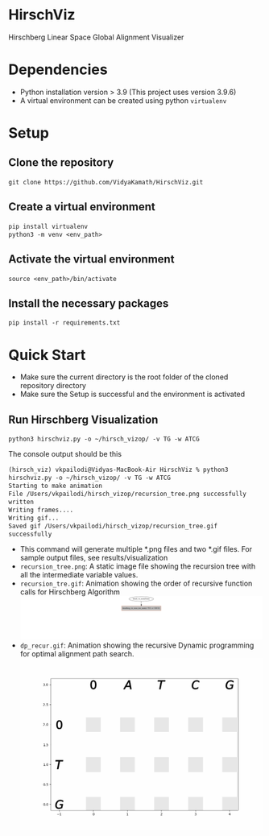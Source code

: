 # HirschViz
Hirschberg Linear Space Global Alignment Visualizer


# Dependencies
- Python installation version > 3.9 (This project uses version 3.9.6)
- A virtual environment can be created using python `virtualenv`

# Setup
## Clone the repository
```
git clone https://github.com/VidyaKamath/HirschViz.git
```
## Create a virtual environment
```
pip install virtualenv
python3 -m venv <env_path>
```
## Activate the virtual environment
```
source <env_path>/bin/activate
```
## Install the necessary packages
```
pip install -r requirements.txt
```

# Quick Start
- Make sure the current directory is the root folder of the cloned repository directory
- Make sure the Setup is successful and the environment is activated
## Run Hirschberg Visualization
```
python3 hirschviz.py -o ~/hirsch_vizop/ -v TG -w ATCG
```
The console output should be this
  ```
  (hirsch_viz) vkpailodi@Vidyas-MacBook-Air HirschViz % python3 hirschviz.py -o ~/hirsch_vizop/ -v TG -w ATCG
  Starting to make animation
  File /Users/vkpailodi/hirsch_vizop/recursion_tree.png successfully written
  Writing frames....
  Writing gif...
  Saved gif /Users/vkpailodi/hirsch_vizop/recursion_tree.gif successfully
  ```
- This command will generate multiple *.png files and two *.gif files. For sample output files, see results/visualization
- `recursion_tree.png`: A static image file showing the recursion tree with all the intermediate variable values.
- `recursion_tre.gif`: Animation showing the order of recursive function calls for Hirschberg Algorithm
  ![recurstion_tree.gif](https://github.com/VidyaKamath/HirschViz/blob/main/results/visualization/recursion_tree.gif)
- `dp_recur.gif`: Animation showing the recursive Dynamic programming for optimal alignment path search.
  ![dp_recur.gif](https://github.com/VidyaKamath/HirschViz/blob/main/results/visualization/dp_recur.gif)


